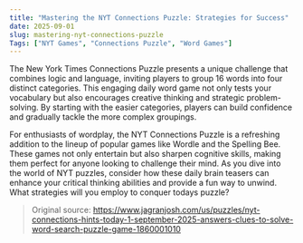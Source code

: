 ```yaml
---
title: "Mastering the NYT Connections Puzzle: Strategies for Success"
date: 2025-09-01
slug: mastering-nyt-connections-puzzle
Tags: ["NYT Games", "Connections Puzzle", "Word Games"]
---
```

The New York Times Connections Puzzle presents a unique challenge that combines logic and language, inviting players to group 16 words into four distinct categories. This engaging daily word game not only tests your vocabulary but also encourages creative thinking and strategic problem-solving. By starting with the easier categories, players can build confidence and gradually tackle the more complex groupings.

For enthusiasts of wordplay, the NYT Connections Puzzle is a refreshing addition to the lineup of popular games like Wordle and the Spelling Bee. These games not only entertain but also sharpen cognitive skills, making them perfect for anyone looking to challenge their mind. As you dive into the world of NYT puzzles, consider how these daily brain teasers can enhance your critical thinking abilities and provide a fun way to unwind. What strategies will you employ to conquer todays puzzle?
> Original source: https://www.jagranjosh.com/us/puzzles/nyt-connections-hints-today-1-september-2025-answers-clues-to-solve-word-search-puzzle-game-1860001010